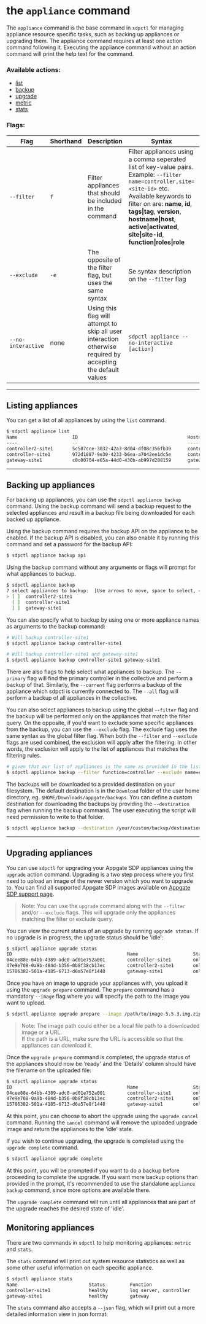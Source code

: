 # the `appliance` command
The `appliance` command is the base command in `sdpctl` for managing appliance resource specific tasks, such as backing up appliances or upgrading them. The appliance command requires at least one action command following it. Executing the appliance command without an action command will print the help text for the command.

### Available actions:
- [list](#listing-appliances)
- [backup](#backing-up-appliances)
- [upgrade](#upgrading-appliances)
- [metric](#monitoring-appliances)
- [stats](#monitoring-appliances)

### Flags:
| Flag | Shorthand | Description | Syntax | Default |
|---|---|---|---|---|
| `--filter` | `f` | Filter appliances that should be included in the command | Filter appliances using a comma seperated list of key-value pairs. Example: `--filter name=controller,site=<site-id>` etc. Available keywords to filter on are: **name**, **id**, **tags\|tag**, **version**, **hostname\|host**, **active\|activated**, **site\|site-id**, **function\|roles\|role** | null |
| `--exclude` | `-e` | The opposite of the filter flag, but uses the same syntax | Se syntax description on the `--filter` flag | null |
| `--no-interactive` | none | Using this flag will attempt to skip all user interaction otherwise required by accepting the default values | `sdpctl appliance --no-interactive [action]` | null |

---
## Listing appliances
You can get a list of all appliances by using the `list` command.
```bash
$ sdpctl appliance list
Name                    ID                                        Hostname                      Site          Activated
----                    --                                        --------                      ----          ---------
controller2-site1       5c587cce-3032-42a3-8d04-df08c356fb39      controller2.yoursite.com      Default Site  true
controller-site1        972d1887-9e30-4233-b6ea-a7042ee1dc5e      controller.yoursite.com       Default Site  true
gateway-site1           c8c80704-e65a-44d0-430b-ab997d288159      gateway.yoursite.com          Default Site  true
```

---
## Backing up appliances
For backing up appliances, you can use the `sdpctl appliance backup` command. Using the backup command will send a backup request to the selected appliances and result in a backup file being downloaded for each backed up appliance.

Using the backup command requires the backup API on the appliance to be enabled. If the backup API is disabled, you can also enable it by running this command and set a password for the backup API:
```bash
$ sdpctl appliance backup api
```

Using the backup command without any arguments or flags will prompt for what appliances to backup.
```bash
$ sdpctl appliance backup
? select appliances to backup:  [Use arrows to move, space to select, <right> to all, <left> to none, type to filter]
> [ ]  controller2-site1
  [ ]  controller-site1
  [ ]  gateway-site1
```

You can also specify what to backup by using one or more appliance names as arguments to the backup command:
```bash
# Will backup controller-site1
$ sdpctl appliance backup controller-site1

# Will backup controller-site1 and gateway-site1
$ sdpctl appliance backup controller-site1 gateway-site1
```

There are also flags to help select what appliances to backup. The `--primary` flag will find the primary controller in the collective and perform a backup of that. Similarly, the `--current` flag performs a backup of the appliance which sdpctl is currently connected to. The `--all` flag will perform a backup of all appliances in the collective.

You can also select appliances to backup using the global `--filter` flag and the backup will be performed only on the appliances that match the filter query. On the opposite, if you'd want to exclude some specific appliances from the backup, you can use the `--exclude` flag. The exclude flag uses the same syntax as the global filter flag. When both the `--filter` and `--exclude` flags are used combined, the exclusion will apply after the filtering. In other words, the exclusion will apply to the list of appliances that matches the filtering rules.
```bash
# given that our list of appliances is the same as provided in the list command example, this command will only backup the controller-site1 appliance
$ sdpctl appliance backup --filter function=controller --exclude name=controller2
```

The backups will be downloaded to a provided destination on your filesystem. The default destination is in the `Download` folder of the user home directory, eg. `$HOME/Downloads/appgate/backups`. You can define a custom destination for downloading the backups by providing the `--destination` flag when running the backup command. The user executing the script will need permission to write to that folder.
```bash
$ sdpctl appliance backup --destination /your/custom/backup/destination
```

---
## Upgrading appliances
You can use `sdpctl` for upgrading your Appgate SDP appliances using the `upgrade` action command. Upgrading is a two step process where you first need to upload an image of the newer version which you want to upgrade to. You can find all supported Appgate SDP images available on [Appgate SDP support page](https://www.appgate.com/support/software-defined-perimeter-support).

> Note: You can use the `upgrade` command along with the `--filter` and/or `--exclude` flags. This will upgrade only the appliances matching the filter or exclude query.

You can view the current status of an upgrade by running `upgrade status`. If no upgrade is in progress, the upgrade status should be 'idle':
```bash
$ sdpctl appliance upgrade status
ID                                          Name                    Status        Upgrade Status        Details
04cee88e-64bb-4389-adc0-ad01e752a001        controller-site1        online        idle
47e9e708-0a9b-484d-b356-0b8f38cb13ec        controller2-site1       online        idle
15786382-501a-4185-6713-d6a57e8f1448        gateway-site1           online        idle
```

Once you have an image to upgrade your appliances with, you upload it using the `upgrade prepare` command. The `prepare` command has a mandatory `--image` flag where you will specify the path to the image you want to upload.
```bash
$ sdpctl appliance upgrade prepare --image /path/to/image-5.5.3.img.zip
```
> Note: The image path could either be a local file path to a downloaded image or a URL.<br />
> If the path is a URL, make sure the URL is accessible so that the appliances can download it.

Once the `upgrade prepare` command is completed, the upgrade status of the appliances should now be 'ready' and the 'Details' column should have the filename on the uploaded file:
```bash
$ sdpctl appliance upgrade status
ID                                          Name                    Status        Upgrade Status        Details
04cee88e-64bb-4389-adc0-ad01e752a001        controller-site1        online        ready                 image-5.5.3.img.zip
47e9e708-0a9b-484d-b356-0b8f38cb13ec        controller2-site1       online        ready                 image-5.5.3.img.zip
15786382-501a-4185-6713-d6a57e8f1448        gateway-site1           online        ready                 image-5.5.3.img.zip
```

At this point, you can choose to abort the upgrade using the `upgrade cancel` command. Running the `cancel` command will remove the uploaded upgrade image and return the appliances to the 'idle' state.

If you wish to continue upgrading, the upgrade is completed using the `upgrade complete` command.
```bash
$ sdpctl appliance upgrade complete
```
At this point, you will be prompted if you want to do a backup before proceeding to complete the upgrade. If you want more backup options than provided in the prompt, it's recommended to use the standalone `appliance backup` command, since more options are available there.

The `upgrade complete` command will run until all appliances that are part of the upgrade reaches the desired state of 'idle'.

## Monitoring appliances
There are two commands in `sdpctl` to help monitoring appliances: `metric` and `stats`.

The `stats` command will print out system resource statistics as well as some other useful information on each specific appliance.
```bash
$ sdpctl appliance stats
Name                          Status         Function                      CPU         Memory        Network out/in             Disk        Version
controller-site1              healthy        log server, controller        0.1%        50.8%         43.2 bps / 48.0 bps        1.4%        5.5.3-27108-release
gateway-site1                 healthy        gateway                       0.3%        8.1%          43.3 bps / 48.1 bps        0.7%        5.5.2-27039-release
```

The `stats` command also accepts a `--json` flag, which will print out a more detailed information view in json format.

